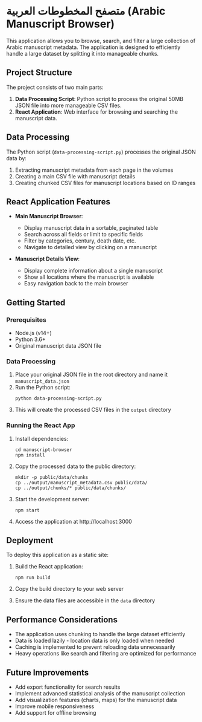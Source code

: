 # متصفح المخطوطات العربية (Arabic Manuscript Browser)

This application allows you to browse, search, and filter a large collection of Arabic manuscript metadata. The application is designed to efficiently handle a large dataset by splitting it into manageable chunks.

## Project Structure

The project consists of two main parts:

1. **Data Processing Script**: Python script to process the original 50MB JSON file into more manageable CSV files.
2. **React Application**: Web interface for browsing and searching the manuscript data.

## Data Processing

The Python script (`data-processing-script.py`) processes the original JSON data by:

1. Extracting manuscript metadata from each page in the volumes
2. Creating a main CSV file with manuscript details
3. Creating chunked CSV files for manuscript locations based on ID ranges

## React Application Features

- **Main Manuscript Browser**:
  - Display manuscript data in a sortable, paginated table
  - Search across all fields or limit to specific fields
  - Filter by categories, century, death date, etc.
  - Navigate to detailed view by clicking on a manuscript

- **Manuscript Details View**:
  - Display complete information about a single manuscript
  - Show all locations where the manuscript is available
  - Easy navigation back to the main browser

## Getting Started

### Prerequisites

- Node.js (v14+)
- Python 3.6+
- Original manuscript data JSON file

### Data Processing

1. Place your original JSON file in the root directory and name it `manuscript_data.json`
2. Run the Python script:
   ```
   python data-processing-script.py
   ```
3. This will create the processed CSV files in the `output` directory

### Running the React App

1. Install dependencies:
   ```
   cd manuscript-browser
   npm install
   ```

2. Copy the processed data to the public directory:
   ```
   mkdir -p public/data/chunks
   cp ../output/manuscript_metadata.csv public/data/
   cp ../output/chunks/* public/data/chunks/
   ```

3. Start the development server:
   ```
   npm start
   ```

4. Access the application at http://localhost:3000

## Deployment

To deploy this application as a static site:

1. Build the React application:
   ```
   npm run build
   ```

2. Copy the build directory to your web server
3. Ensure the data files are accessible in the `data` directory

## Performance Considerations

- The application uses chunking to handle the large dataset efficiently
- Data is loaded lazily - location data is only loaded when needed
- Caching is implemented to prevent reloading data unnecessarily
- Heavy operations like search and filtering are optimized for performance

## Future Improvements

- Add export functionality for search results
- Implement advanced statistical analysis of the manuscript collection
- Add visualization features (charts, maps) for the manuscript data
- Improve mobile responsiveness
- Add support for offline browsing